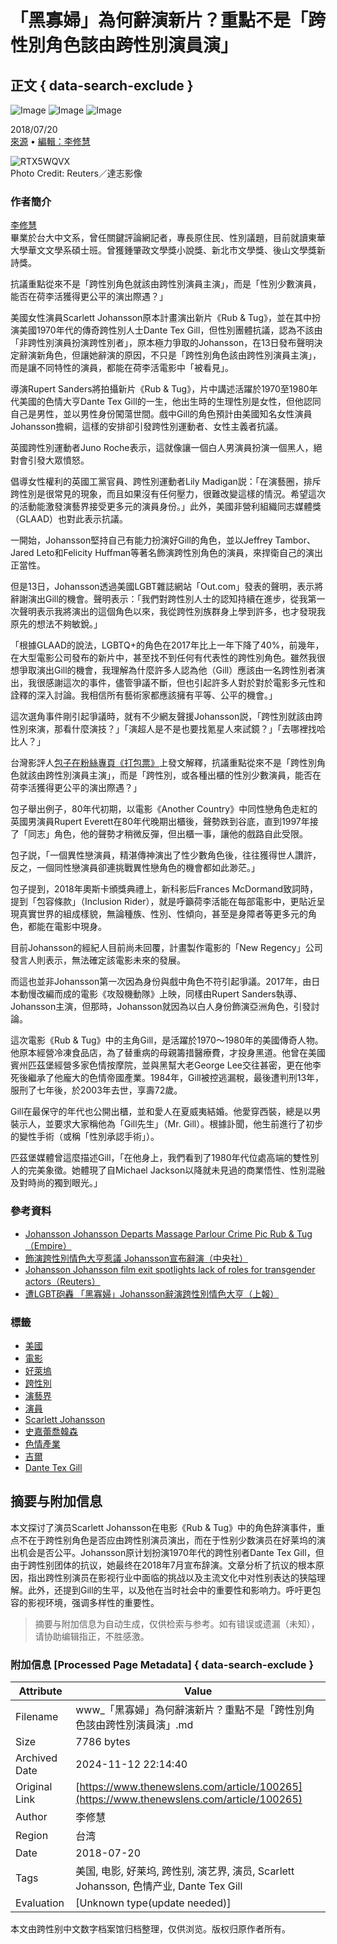 # 「黑寡婦」為何辭演新片？重點不是「跨性別角色該由跨性別演員演」

## 正文 { data-search-exclude }


![Image](https://v.lndata.com/i/a80450,b1452855,c4007,i0,m202,h) ![Image](https://v.lndata.com/i/a80450,b1452853,c4137,i0,m202,h) ![Image](https://v.lndata.com/i/a80450,b1452854,c4138,i0,m202,h)

2018/07/20  
[來源](https://www.thenewslens.com/category/celebrity) • [編輯：李修慧](https://www.thenewslens.com/author/nicole_lee)  

![RTX5WQVX](https://bucket-image.inkmaginecms.com/version/list/1/image/2024/05/4fcf80ac-f985-4b6a-86ec-c7870f68913f.jpg)  
Photo Credit: Reuters／達志影像  

### 作者簡介  
[李修慧](https://www.thenewslens.com/author/nicole_lee)  
畢業於台大中文系，曾任關鍵評論網記者，專長原住民、性別議題，目前就讀東華大學華文文學系碩士班。曾獲鍾肇政文學獎小說獎、新北市文學獎、後山文學獎新詩獎。  

抗議重點從來不是「跨性別角色就該由跨性別演員主演」，而是「性別少數演員，能否在荷李活獲得更公平的演出際遇？」

美國女性演員Scarlett Johansson原本計畫演出新片《Rub & Tug》，並在其中扮演美國1970年代的傳奇跨性別人士Dante Tex Gill，但性別團體抗議，認為不該由「非跨性別演員扮演跨性別者」，原本極力爭取的Johansson，在13日發布聲明決定辭演新角色，但讓她辭演的原因，不只是「跨性別角色該由跨性別演員主演」，而是讓不同特性的演員，都能在荷李活電影中「被看見」。

導演Rupert Sanders將拍攝新片《Rub & Tug》，片中講述活躍於1970至1980年代美國的色情大亨Dante Tex Gill的一生，他出生時的生理性別是女性，但他認同自己是男性，並以男性身份闖蕩世間。戲中Gill的角色預計由美國知名女性演員Johansson擔綱，這樣的安排卻引發跨性別運動者、女性主義者抗議。

英國跨性別運動者Juno Roche表示，這就像讓一個白人男演員扮演一個黑人，絕對會引發大眾憤怒。

倡導女性權利的英國工黨官員、跨性別運動者Lily Madigan説：「在演藝圈，排斥跨性別是很常見的現象，而且如果沒有任何壓力，很難改變這樣的情況。希望這次的活動能激發演藝界接受更多元的演員身份。」此外，美國非營利組織同志媒體獎（GLAAD）也對此表示抗議。

一開始，Johansson堅持自己有能力扮演好Gill的角色，並以Jeffrey Tambor、Jared Leto和Felicity Huffman等著名飾演跨性別角色的演員，來捍衛自己的演出正當性。

但是13日，Johansson透過美國LGBT雜誌網站「Out.com」發表的聲明，表示將辭謝演出Gill的機會。聲明表示：「我們對跨性別人士的認知持續在進步，從我第一次聲明表示我將演出的這個角色以來，我從跨性別族群身上學到許多，也才發現我原先的想法不夠敏銳。」

「根據GLAAD的說法，LGBTQ+的角色在2017年比上一年下降了40%，前幾年，在大型電影公司發布的新片中，甚至找不到任何有代表性的跨性別角色。雖然我很想爭取演出Gill的機會，我理解為什麼許多人認為他（Gill）應該由一名跨性別者演出，我很感謝這次的事件，儘管爭議不斷，但也引起許多人對於對於電影多元性和詮釋的深入討論。我相信所有藝術家都應該擁有平等、公平的機會。」

這次選角事件剛引起爭議時，就有不少網友聲援Johansson説，「跨性別就該由跨性別來演，那看什麼演技？」「演超人是不是也要找‎氪星人來試鏡？」「去哪裡找哈比人？」

台灣影評人[包子](http://www.facebook.com/letoutsit/photos/a.1934004600151111.1073741828.1933795753505329/2102648193286750/?type=3&theater)[在粉絲專頁《打包票》](https://www.facebook.com/letoutsit/photos/a.1934004600151111.1073741828.1933795753505329/2102648193286750/?type=3&theater)上發文解釋，抗議重點從來不是「跨性別角色就該由跨性別演員主演」，而是「跨性別，或各種出櫃的性別少數演員，能否在荷李活獲得更公平的演出際遇？」

包子舉出例子，80年代初期，以電影《Another Country》中同性戀角色走紅的英國男演員Rupert Everett在80年代晚期出櫃後，聲勢跌到谷底，直到1997年接了「同志」角色，他的聲勢才稍微反彈，但出櫃一事，讓他的戲路自此受限。

包子説，「一個異性戀演員，精湛傳神演出了性少數角色後，往往獲得世人讚許，反之，一個同性戀演員卻連挑戰異性戀角色的機會都如此渺茫。」

包子提到，2018年奧斯卡頒獎典禮上，新科影后Frances McDormand致詞時，提到「包容條款」（Inclusion Rider），就是呼籲荷李活能在每部電影中，更貼近呈現真實世界的組成樣貌，無論種族、性別、性傾向，甚至是身障者等更多元的角色，都能在電影中現身。

目前Johansson的經紀人目前尚未回覆，計畫製作電影的「New Regency」公司發言人則表示，無法確定該電影未來的發展。

而這也並非Johansson第一次因為身份與戲中角色不符引起爭議。2017年，由日本動慢改編而成的電影《攻殼機動隊》上映，同樣由Rupert Sanders執導、Johansson主演，但那時，Johansson就因為以白人身份飾演亞洲角色，引發討論。

這次電影《Rub & Tug》中的主角Gill，是活躍於1970～1980年的美國傳奇人物。他原本經營冷凍食品店，為了替重病的母親籌措醫療費，才投身黑道。他曾在美國賓州匹茲堡經營多家色情按摩院，並與黑幫大老George Lee交往甚密，更在他李死後繼承了他龐大的色情帝國產業。1984年，Gill被控逃漏稅，最後遭判刑13年，服刑了七年後，於2003年去世，享壽72歲。

Gill在最保守的年代也公開出櫃，並和愛人在夏威夷結婚。他愛穿西裝，總是以男裝示人，並要求大家稱他為「Gill先生」（Mr. Gill）。根據訃聞，他生前進行了初步的變性手術（或稱「性別承認手術」）。

匹茲堡媒體曾這麼描述Gill，「在他身上，我們看到了1980年代位處高端的雙性別人的完美象徵。她體現了自Michael Jackson以降就未見過的商業悟性、性別混融及對時尚的獨到眼光。」

### 參考資料
- [Johansson Johansson Departs Massage Parlour Crime Pic Rub & Tug（Empire）](https://www.empireonline.com/people/scarlett-johansson/scarlett-johansson-departs-massage-parlour-crime-pic-rub-tug/)
- [飾演跨性別情色大亨惹議 Johansson宣布辭演（中央社）](http://www.cna.com.tw/news/amov/201807140048-1.aspx)
- [Johansson Johansson film exit spotlights lack of roles for transgender actors（Reuters）](https://www.reuters.com/article/us-film-lgbt-scarlett-johansson/scarlett-johansson-film-exit-spotlights-lack-of-roles-for-transgender-actors-idUSKBN1K62C9)
- [遭LGBT砲轟 「黑寡婦」Johansson辭演跨性別情色大亨（上報）](https://www.upmedia.mg/news_info.php?SerialNo=44532?=fb)

### 標籤
- [美國](https://www.thenewslens.com/tag/83)
- [電影](https://www.thenewslens.com/tag/342)
- [好萊塢](https://www.thenewslens.com/tag/4306)
- [跨性別](https://www.thenewslens.com/tag/4746)
- [演藝界](https://www.thenewslens.com/tag/6234)
- [演員](https://www.thenewslens.com/tag/7202)
- [Scarlett Johansson](https://www.thenewslens.com/tag/7877)
- [史嘉蕾喬韓森](https://www.thenewslens.com/tag/7879)
- [色情產業](https://www.thenewslens.com/tag/138472)
- [吉爾](https://www.thenewslens.com/tag/172938)
- [Dante Tex Gill](https://www.thenewslens.com/tag/172939)

## 摘要与附加信息

<!-- tcd_abstract -->
本文探讨了演员Scarlett Johansson在电影《Rub & Tug》中的角色辞演事件，重点不在于跨性别角色是否应由跨性别演员演出，而在于性别少数演员在好莱坞的演出机会是否公平。Johansson原计划扮演1970年代的跨性别者Dante Tex Gill，但由于跨性别团体的抗议，她最终在2018年7月宣布辞演。文章分析了抗议的根本原因，指出跨性别演员在影视行业中面临的挑战以及主流文化中对性别表达的狭隘理解。此外，还提到Gill的生平，以及他在当时社会中的重要性和影响力。呼吁更包容的影视环境，强调多样性的重要性。
<!-- tcd_abstract_end -->

> 摘要与附加信息为自动生成，仅供检索与参考。如有错误或遗漏（未知），请协助编辑指正，不胜感激。

### 附加信息 [Processed Page Metadata] { data-search-exclude }

| Attribute       | Value                                  |
|-----------------|----------------------------------------|
| Filename        | www_「黑寡婦」為何辭演新片？重點不是「跨性別角色該由跨性別演員演」.md                             |
| Size            | 7786 bytes                           |
| Archived Date   | 2024-11-12 22:14:40                             |
| Original Link   | [https://www.thenewslens.com/article/100265](https://www.thenewslens.com/article/100265)                       |
| Author          | 李修慧                               |
| Region          | 台湾                               |
| Date            | 2018-07-20                                 |
| Tags            | 美国, 电影, 好莱坞, 跨性别, 演艺界, 演员, Scarlett Johansson, 色情产业, Dante Tex Gill                                 |
| Evaluation            | [Unknown type(update needed)]                                 |
<!-- tcd_table_end -->

本文由跨性别中文数字档案馆归档整理，仅供浏览。版权归原作者所有。
